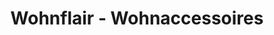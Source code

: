 ---
title: "Wohnflair - Wohnaccessoires"
url: /dormagen/wohnflair-wohnaccessoires/
shop: Raumausstattung
---